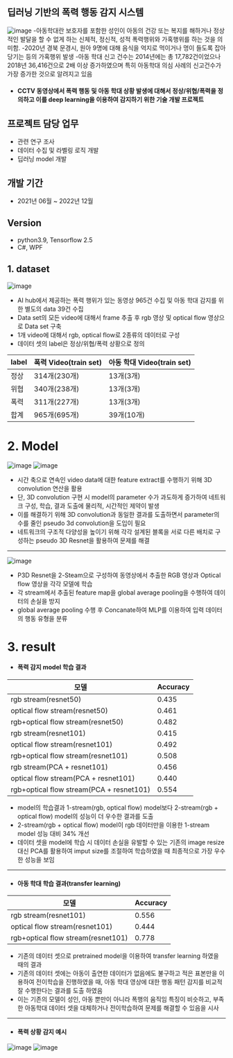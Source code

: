 ## 딥러닝 기반의 폭력 행동 감지 시스템
![image](https://user-images.githubusercontent.com/93234544/218736560-18c3c2c1-09ce-4aad-860e-5b38a5e166d4.png)
-아동학대란 보호자를 포함한 성인이 아동의 건강 또는 복지를 해하거나 정상적인 발달을 할 수 없게 하는 신체적, 정신적, 성적 폭력행위와 가혹행위를 하는 것을 의미함.
-2020년 경북 문경시, 원아 9명에 대해 음식을 억지로 먹이거나 멍이 들도록 잡아 당기는 등의 가혹행위 발생
-아동 학대 신고 건수는 2014년에는 총 17,782건이었으나 2018년 36,416건으로 2배 이상 증가하였으며 특히 아동학대 의심 사례의 신고건수가 가장 증가한 것으로 알려지고 있음

* #### CCTV 동영상에서 폭력 행동 및 아동 학대 상황 발생에 대해서 정상/위협/폭력을 정의하고 이를 deep learning을 이용하여 감지하기 위한 기술 개발 프로젝트

## 프로젝트 담당 업무
* 관련 연구 조사
* 데이터 수집 및 라벨링 로직 개발
* 딥러닝 model 개발

## 개발 기간
* 2021년 06월 ~ 2022년 12월

## Version
* python3.9, Tensorflow 2.5
* C#, WPF

## 1. dataset
![image](https://user-images.githubusercontent.com/93234544/218737026-640474b3-14ac-427a-87ad-b709500b06b1.png)

* AI hub에서 제공하는 폭력 행위가 있는 동영상 965건 수집 및 아동 학대 감지를 위한 별도의 data 39건 수집
* Data set의 모든 video에 대해서 frame 추출 후 rgb 영상 및 optical flow 영상으로 Data set 구축
* 1개 video에 대해서 rgb, optical flow로 2종류의 데이터로 구성
* 데이터 셋의 label은 정상/위협/폭력 상황으로 정의

label|폭력 Video(train set)|아동 학대 Video(train set)
---|---|---|
정상|314개(230개)|13개(3개)|
위협|340개(238개)|13개(3개)|
폭력|311개(227개)|13개(3개)|
합계|965개(695개)|39개(10개)|

# 2. Model
![image](https://user-images.githubusercontent.com/93234544/206909360-066241e5-c53c-4200-8cbe-14a9dbc01f75.png)
![image](https://user-images.githubusercontent.com/93234544/218737646-d42105ce-9a79-4be7-bbd4-bf8253d34860.png)

* 시간 축으로 연속인 video data에 대한 feature extract를 수행하기 위해 3D convolution 연산을 활용
* 단, 3D convolution 구현 시 model의 parameter 수가 과도하게 증가하여 네트워크 구성, 학습, 결과 도출에 물리적, 시간적인 제약이 발생
* 이를 해결하기 위해 3D convolution과 동일한 결과를 도출하면서 parameter의 수를 줄인 pseudo 3d convolution을 도입이 필요
* 네트워크의 구조적 다양성을 높이기 위해 각각 설계된 블록을 서로 다른 배치로 구성하는 pseudo 3D Resnet을 활용하여 문제를 해결
***
![image](https://user-images.githubusercontent.com/93234544/206909109-ddabe3d9-ee43-4604-af2c-9c99dd0b3af1.png)

* P3D Resnet을 2-Steam으로 구성하여 동영상에서 추출한 RGB 영상과 Optical flow 영상을 각각 모델에 학습
* 각 stream에서 추출된 feature map을 global average pooling을 수행하여 데이터의 손실을 방지
* global average pooling 수행 후 Concanate하여 MLP를 이용하여 입력 데이터의 행동 유형을 분류

# 3. result 
* #### 폭력 감지 model 학습 결과
모델|Accuracy
---|---|
rgb stream(resnet50)|0.435|
optical flow stream(resnet50)|0.461|
rgb+optical flow stream(resnet50)|0.482|
rgb stream(resnet101)|0.415|
optical flow stream(resnet101)|0.492|
rgb+optical flow stream(resnet101)|0.508|
rgb stream(PCA + resnet101)|0.456|
optical flow stream(PCA + resnet101)|0.440|
rgb+optical flow stream(PCA + resnet101)|0.554|

* model의 학습결과 1-stream(rgb, optical flow) model보다 2-stream(rgb + optical flow) model의 성능이 더 우수한 결과를 도출
* 2-stream(rgb + optical flow) model이 rgb 데이터만을 이용한 1-stream model 성능 대비 34% 개선
* 데이터 셋을 model에 학습 시 데이터 손실을 유발할 수 있는 기존의 image resize 대신 PCA를 활용하여 imput size를 조절하여 학습하였을 때 최종적으로 가장 우수한 성능을 보임

 *** 
* #### 아동 학대 학습 결과(transfer learning)
모델|Accuracy
---|---|
rgb stream(resnet101)|0.556|
optical flow stream(resnet101)|0.444|
rgb+optical flow stream(resnet101)|0.778|
* 기존의 데이터 셋으로 pretrained model을 이용하여 transfer learning 하였을 때의 결과
* 기존의 데이터 셋에는 아동이 출연한 데이터가 없음에도 불구하고 적은 표본만을 이용하여 전이학습을 진행하였을 때, 아동 학대 영상에 대한 행동 패턴 감지를 비교적 잘 수행한다는 결과를 도출 하였음
* 이는 기존의 모델이 성인, 아동 뿐만이 아니라 폭행의 움직임 특징이 비슷하고, 부족한 아동학대 데이터 셋을 대체하거나 전이학습하여 문제를 해결할 수 있음을 시사

*** 

* #### 폭력 상황 감지 예시
![image](https://user-images.githubusercontent.com/93234544/206907597-4dd7f7b9-c60d-48c1-8502-5596563b8419.png)
![image](https://user-images.githubusercontent.com/93234544/206907613-570347d3-11bd-473a-a437-0d917768c013.png)


  
  
